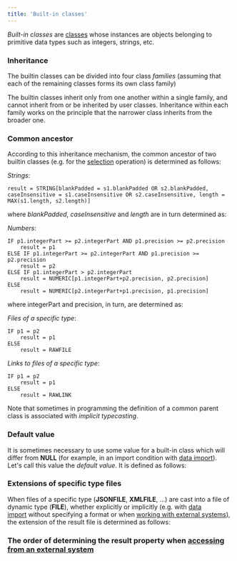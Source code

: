 ```yaml
---
title: 'Built-in classes'
---
```


*Built-in classes* are [classes](Classes.md) whose instances are objects belonging to primitive data types such as integers, strings, etc. 


### Inheritance

The builtin classes can be divided into four class *families* (assuming that each of the remaining classes forms its own class family)


The builtin classes inherit only from one another within a single family, and cannot inherit from or be inherited by user classes. Inheritance within each family works on the principle that the narrower class inherits from the broader one.

### **Common ancestor**

According to this inheritance mechanism, the common ancestor of two builtin classes (e.g. for the [selection](Selection_CASE_IF_MULTI_OVERRIDE_EXCLUSIVE_.md) operation) is determined as follows:

*Strings*:

    result = STRING[blankPadded = s1.blankPadded OR s2.blankPadded, caseInsensitive = s1.caseInsensitive OR s2.caseInsensitive, length = MAX(s1.length, s2.length)]

where *blankPadded*, *caseInsensitive* and *length* are in turn determined as:


*Numbers*:

    IF p1.integerPart >= p2.integerPart AND p1.precision >= p2.precision
        result = p1 
    ELSE IF p1.integerPart >= p2.integerPart AND p1.precision >= p2.precision
        result = p2 
    ELSE IF p1.integerPart > p2.integerPart  
        result = NUMERIC[p1.integerPart+p2.precision, p2.precision]
    ELSE  
        result = NUMERIC[p2.integerPart+p1.precision, p1.precision]

where integerPart and precision, in turn, are determined as:


*Files of a specific type*:

    IF p1 = p2
        result = p1
    ELSE
        result = RAWFILE

*Links to files of a specific type*:

    IF p1 = p2
        result = p1
    ELSE
        result = RAWLINK

Note that sometimes in programming the definition of a common parent class is associated with *implicit typecasting*.

### Default value

It is sometimes necessary to use some value for a built-in class which will differ from **NULL** (for example, in an import condition with [data import](Data_import_IMPORT_.md)). Let's call this value the *default value*. It is defined as follows:


### Extensions of specific type files

When files of a specific type (**JSONFILE**, **XMLFILE**, ...) are cast into a file of dynamic type (**FILE**), whether explicitly or implicitly (e.g. with [data import](Data_import_IMPORT_.md) without specifying a format or when [working with external systems](Access_to_an_external_system_EXTERNAL_.md)), the extension of the result file is determined as follows:


### The order of determining the result property when [accessing from an external system](Access-from-an-external-system_51216539.html#Accessfromanexternalsystem-httpresult)

